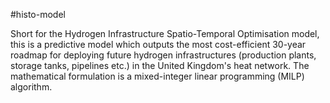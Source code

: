 #histo-model

Short for the Hydrogen Infrastructure Spatio-Temporal Optimisation model, this is a predictive model which outputs the most cost-efficient 30-year roadmap for deploying future hydrogen infrastructures (production plants, storage tanks, pipelines etc.) in the United Kingdom's heat network. The mathematical formulation is a mixed-integer linear programming (MILP) algorithm.